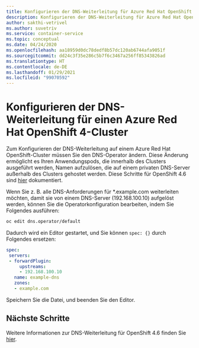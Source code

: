 ```yaml
---
title: Konfigurieren der DNS-Weiterleitung für Azure Red Hat OpenShift 4
description: Konfigurieren der DNS-Weiterleitung für Azure Red Hat OpenShift 4
author: sakthi-vetrivel
ms.author: suvetriv
ms.service: container-service
ms.topic: conceptual
ms.date: 04/24/2020
ms.openlocfilehash: aa18959d0dc78dedf8b57dc120ab6744afa9051f
ms.sourcegitcommit: dd24c3f35e286c5b7f6c3467a256ff85343826ad
ms.translationtype: HT
ms.contentlocale: de-DE
ms.lasthandoff: 01/29/2021
ms.locfileid: "99070592"
---
```

# <a name="configure-dns-forwarding-on-an-azure-red-hat-openshift-4-cluster"></a>Konfigurieren der DNS-Weiterleitung für einen Azure Red Hat OpenShift 4-Cluster

Zum Konfigurieren der DNS-Weiterleitung auf einem Azure Red Hat OpenShift-Cluster müssen Sie den DNS-Operator ändern. Diese Änderung ermöglicht es Ihren Anwendungspods, die innerhalb des Clusters ausgeführt werden, Namen aufzulösen, die auf einem privaten DNS-Server außerhalb des Clusters gehostet werden. Diese Schritte für OpenShift 4.6 sind [hier](https://docs.openshift.com/container-platform/4.6/networking/dns-operator.html) dokumentiert.

Wenn Sie z. B. alle DNS-Anforderungen für *.example.com weiterleiten möchten, damit sie von einem DNS-Server (192.168.100.10) aufgelöst werden, können Sie die Operatorkonfiguration bearbeiten, indem Sie Folgendes ausführen:
 
```bash
oc edit dns.operator/default
```
 
Dadurch wird ein Editor gestartet, und Sie können `spec: {}` durch Folgendes ersetzen:
 
 ```yaml
spec:
  servers:
  - forwardPlugin:
      upstreams:
      - 192.168.100.10
    name: example-dns
    zones:
    - example.com
```

Speichern Sie die Datei, und beenden Sie den Editor.

## <a name="next-steps"></a>Nächste Schritte
Weitere Informationen zur DNS-Weiterleitung für OpenShift 4.6 finden Sie [hier](https://docs.openshift.com/container-platform/4.6/networking/dns-operator.html).